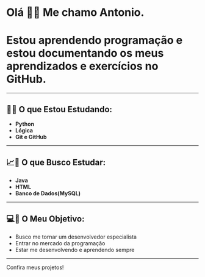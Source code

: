 # Olá 🤗😁 Me chamo Antonio.
# Estou aprendendo programação e estou documentando os meus aprendizados e exercícios no GitHub.
---
## 📏📐 O que Estou Estudando:
- **Python**
- **Lógica**
- **Git e GitHub**
---
## 📈📖 O que Busco Estudar:
- **Java**
- **HTML**
- **Banco de Dados(MySQL)**
---
## 💻📌 O Meu Objetivo:
- Busco me tornar um desenvolvedor especialista
- Entrar no mercado da programação
- Estar me desenvolvendo e aprendendo sempre
---
Confira meus projetos!
